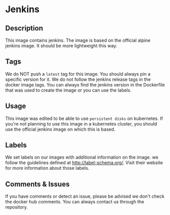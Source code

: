 # Jenkins
## Description
This image contains jenkins. The image is based on the official alpine jenkins image. It should be more lightweight this way.

## Tags
We do NOT push a `latest` tag for this image. You should always pin a specific version for it.
We do not follow the jenkins release tags in the docker image tags. You can always find the jenkins version in the Dockerfile that was used to create the image or you can use the labels.

## Usage
This image was edited to be able to use `persistent disks` on kubernetes. If you're not planning to use this image in a kubernetes cluster, you should use the official jenkins image on which this is based.

## Labels
We set labels on our images with additional information on the image. we follow the guidelines defined at http://label-schema.org/. Visit their website for more information about those labels.

## Comments & Issues
If you have comments or detect an issue, please be advised we don't check the docker hub comments. You can always contact us through the repository.

